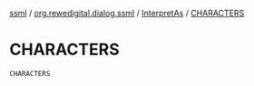 [ssml](../../index.md) / [org.rewedigital.dialog.ssml](../index.md) / [InterpretAs](index.md) / [CHARACTERS](./-c-h-a-r-a-c-t-e-r-s.md)

# CHARACTERS

`CHARACTERS`